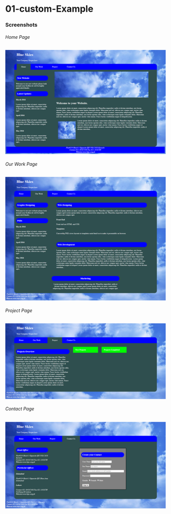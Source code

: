 # 01-custom-Example


### Screenshots
###### Home Page

![Home Page](https://github.com/anitaaziz/psd-to-html-examples/blob/master/01-custom-Example/screenshot-main.png)

###### Our Work Page
![Our Work](https://github.com/anitaaziz/psd-to-html-examples/blob/master/01-custom-Example/screenshot-work.png)

###### Project Page

![Project](https://github.com/anitaaziz/psd-to-html-examples/blob/master/01-custom-Example/screenshot-project.png)

###### Contact Page
![Contact Page](https://github.com/anitaaziz/psd-to-html-examples/blob/master/01-custom-Example/screenshot-contact.png)


